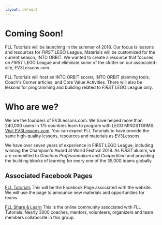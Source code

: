 ```yaml
---
layout: default
---
```


# Coming Soon!

FLL Tutorials will be launching in the summer of 2018. Our focus is lessons and resources for _FIRST_ LEGO League. Materials will be customized for the current season, INTO ORBIT. We wanted to create a resource that focuses on _FIRST_ LEGO League and eliminate some of the clutter on our associated-site, EV3Lessons.com. 

FLL Tutorials will host an INTO ORBIT scorer, INTO ORBIT planning tools, Coach's Corner articles, and Core Value Activities. There will also be lessons for programming and building related to _FIRST_ LEGO League only. 

# Who are we?

We are the founders of EV3Lessons.com. We have helped more than 240,000 users in 175 countries learn to program with LEGO MINDSTORMS. [Visit EV3Lessons.com](http://www.ev3lessons.com). You can expect FLL Tutorials to have provide the same high-quality lessons, resources and materials as EV3Lessons.

We have over seven years of experience in FIRST LEGO League, including winning the Champion's Award at World Festival 2018. As _FIRST_ alumni, we are committed to _Gracious Professionalism_ and _Coopertition_ and providing the building blocks of learning for every one of the 35,000 teams globally.

## Associated Facebook Pages

[FLL Tutorials](http://www.facebook.com/FLLtutorials)
This will be the Facebook Page associated with the website. We will use the page to announce new materials and opportunities for teams

[FLL Share & Learn](https://www.facebook.com/groups/FLLShareandLearn/)
This is the online community associated with FLL Tutorials. Nearly 3000 coaches, mentors, volunteers, organizers and team members collaborate in this group.
